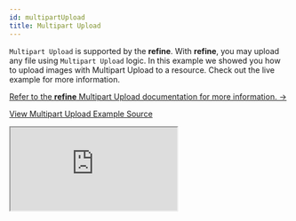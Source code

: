 ```yaml
---
id: multipartUpload
title: Multipart Upload
---
```


`Multipart Upload` is supported by the **refine**. With **refine**, you may upload any file using `Multipart Upload` logic. In this example we showed you how to upload images with Multipart Upload to a resource. Check out the live example for more information.

[Refer to the **refine** Multipart Upload documentation for more information. →](/docs/guides-and-concepts/upload/multipart-upload/)

[View Multipart Upload Example Source](https://github.com/pankod/refine/tree/master/examples/upload/multipartUpload)

<iframe src="https://codesandbox.io/embed/github/pankod/refine/tree/master/examples/upload/multipartUpload?autoresize=1&fontsize=14&theme=dark&view=preview"
    style={{width: "100%", height:"80vh", border: "0px", borderRadius: "8px", overflow:"hidden"}}
    title="refine-multipart-upload-example"
    allow="accelerometer; ambient-light-sensor; camera; encrypted-media; geolocation; gyroscope; hid; microphone; midi; payment; usb; vr; xr-spatial-tracking"
    sandbox="allow-forms allow-modals allow-popups allow-presentation allow-same-origin allow-scripts"
></iframe>